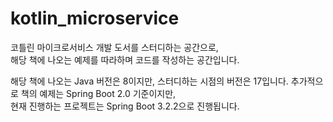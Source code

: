 # kotlin_microservice
코틀린 마이크로서비스 개발 도서를 스터디하는 공간으로,   
해당 책에 나오는 예제를 따라하며 코드를 작성하는 공간입니다.

해당 책에 나오는 Java 버전은 8이지만, 스터디하는 시점의 버전은 17입니다.
추가적으로 책의 예제는 Spring Boot 2.0 기준이지만,   
현재 진행하는 프로젝트는 Spring Boot 3.2.2으로 진행됩니다.
